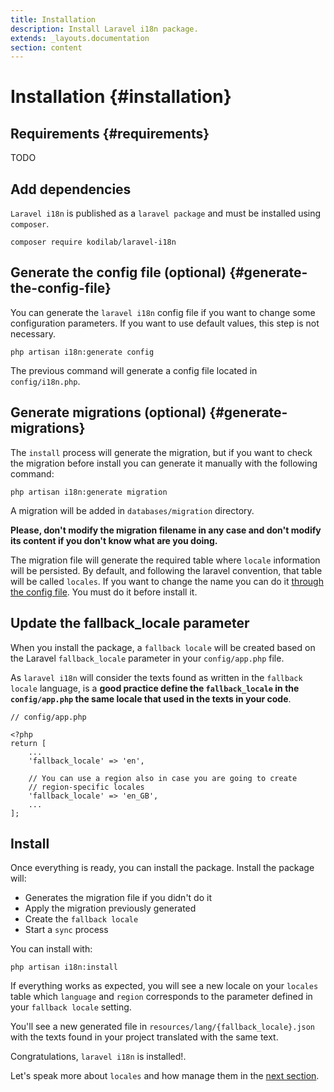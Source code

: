 ```yaml
---
title: Installation
description: Install Laravel i18n package.
extends: _layouts.documentation
section: content
---
```


# Installation {#installation}

## Requirements {#requirements}
TODO

## Add dependencies

`Laravel i18n` is published as a `laravel package` and must be installed using `composer`.

```
composer require kodilab/laravel-i18n
```

## Generate the config file (optional) {#generate-the-config-file}
You can generate the `laravel i18n` config file if you want to change some configuration parameters. 
If you want to use default values, this step is not necessary.
```
php artisan i18n:generate config
```

The previous command will generate a config file located in `config/i18n.php`.

## Generate migrations (optional) {#generate-migrations}
The `install` process will generate the migration, but if you want to check the migration before install you can 
generate it manually with the following command:
```
php artisan i18n:generate migration
```

A migration will be added in `databases/migration` directory. 

**Please, don't modify the migration filename in any case and don't modify its content if you don't know what are you doing.**

The migration file will generate the required  table where `locale` information will be persisted. 
By default, and following the laravel convention, that table will be called `locales`. If you want to change the name 
you can do it [through the config file](#generate-the-config-file). You must do it before install it.

## Update the fallback_locale parameter
When you install the package, a `fallback locale` will be created based on the Laravel 
`fallback_locale` parameter in your `config/app.php` file.

As `laravel i18n` will consider the texts found as written in the `fallback locale` language, is a **good practice define
the `fallback_locale` in the `config/app.php` the same locale that used in the texts in your code**. 

```
// config/app.php

<?php
return [
    ...
    'fallback_locale' => 'en',
    
    // You can use a region also in case you are going to create 
    // region-specific locales 
    'fallback_locale' => 'en_GB',
    ...
];
```

## Install
Once everything is ready, you can install the package. Install the package will:

* Generates the migration file if you didn't do it
* Apply the migration previously generated
* Create the `fallback locale`
* Start a `sync` process 

You can install with:

```
php artisan i18n:install
```

If everything works as expected, you will see a new locale on your `locales` table which `language` and `region` corresponds
to the parameter defined in your `fallback locale` setting.

You'll see a new generated file in `resources/lang/{fallback_locale}.json` with the texts found in your project translated
with the same text.

Congratulations, `laravel i18n` is installed!.

Let's speak more about `locales` and how manage them in the [next section](#).
